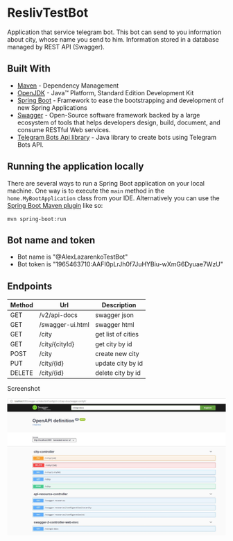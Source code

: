 # ReslivTestBot
Application that service telegram bot. This bot can send to you information about city, whose name you send to him. Information stored in a database managed by REST API (Swagger).
## Built With
* 	[Maven](https://maven.apache.org/) - Dependency Management
* 	[OpenJDK](http://jdk.java.net/archive/) - Java™ Platform, Standard Edition Development Kit 
* 	[Spring Boot](https://spring.io/projects/spring-boot) - Framework to ease the bootstrapping and development of new Spring Applications
* 	[Swagger](https://swagger.io/) - Open-Source software framework backed by a large ecosystem of tools that helps developers design, build, document, and consume RESTful Web services.
* 	[Telegram Bots Api library](https://github.com/rubenlagus/TelegramBots) - Java library to create bots using Telegram Bots API.
## Running the application locally
There are several ways to run a Spring Boot application on your local machine. One way is to execute the `main` method in the `home.MyBootApplication` class from your IDE.
Alternatively you can use the [Spring Boot Maven plugin](https://docs.spring.io/spring-boot/docs/current/reference/html/build-tool-plugins-maven-plugin.html) like so:

```shell
mvn spring-boot:run
```
## Bot name and token
* 	Bot name is "@AlexLazarenkoTestBot"
* 	Bot token is "1965463710:AAFI0pLrJh0f7JuHYBiu-wXmG6Dyuae7WzU"

## Endpoints

|Method| 	Url		     | 	Description     |
|------| ----------- | -----------------|
|GET|/v2/api-docs    | 	swagger json    |
|GET|/swagger-ui.html| 	swagger html    |
|GET|/city         	| get list of cities|
|GET|/city/{cityId} | get city by id    |
|POST|/city         | create new city   |
|PUT|/city/{id}     | update city by id |
|DELETE|/city/{id}  | delete city by id |

Screenshot

![List APIs](image/list.JPG "List API")
